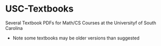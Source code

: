 # USC-Textbooks
Several Textbook PDFs for Math/CS Courses at the Universityf of South Carolina

* Note some textbooks may be older versions than suggested
